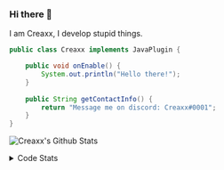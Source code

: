 ### Hi there 👋

I am Creaxx, I develop stupid things. 

```java
public class Creaxx implements JavaPlugin {

    public void onEnable() {
        System.out.println("Hello there!");
    }
    
    public String getContactInfo() {
        return "Message me on discord: Creaxx#0001";
    }
}
```

![Creaxx's Github Stats](https://github-readme-stats.vercel.app/api?username=CreaxxOG&show_icons=true&theme=dark&count_private=true)

<details>
  <summary>Code Stats</summary>

<!--START_SECTION:waka-->
![Code Time](http://img.shields.io/badge/Code%20Time-970%20hrs%201%20min-blue)

![Lines of code](https://img.shields.io/badge/From%20Hello%20World%20I%27ve%20Written--10%20Thousand%20lines%20of%20code-blue)

**🐱 My GitHub Data** 

> 🏆 578 Contributions in the Year 2022
 > 
> 📦 66.1 kB Used in GitHub's Storage 
 > 
> 🚫 Not Opted to Hire
 > 
> 📜 3 Public Repositories 
 > 
> 🔑 2 Private Repositories  
 > 
**I'm an Early 🐤** 

```text
🌞 Morning    28 commits     █░░░░░░░░░░░░░░░░░░░░░░░░   5.53% 
🌆 Daytime    240 commits    ███████████░░░░░░░░░░░░░░   47.43% 
🌃 Evening    225 commits    ███████████░░░░░░░░░░░░░░   44.47% 
🌙 Night      13 commits     ░░░░░░░░░░░░░░░░░░░░░░░░░   2.57%

```
📅 **I'm Most Productive on Sunday** 

```text
Monday       63 commits     ███░░░░░░░░░░░░░░░░░░░░░░   12.45% 
Tuesday      50 commits     ██░░░░░░░░░░░░░░░░░░░░░░░   9.88% 
Wednesday    66 commits     ███░░░░░░░░░░░░░░░░░░░░░░   13.04% 
Thursday     44 commits     ██░░░░░░░░░░░░░░░░░░░░░░░   8.7% 
Friday       49 commits     ██░░░░░░░░░░░░░░░░░░░░░░░   9.68% 
Saturday     107 commits    █████░░░░░░░░░░░░░░░░░░░░   21.15% 
Sunday       127 commits    ██████░░░░░░░░░░░░░░░░░░░   25.1%

```


📊 **This Week I Spent My Time On** 

```text
💬 Programming Languages: 
Java                     15 hrs 21 mins      ███████████████████████░░   95.43% 
XML                      22 mins             ░░░░░░░░░░░░░░░░░░░░░░░░░   2.34% 
Kotlin                   15 mins             ░░░░░░░░░░░░░░░░░░░░░░░░░   1.64% 
YAML                     2 mins              ░░░░░░░░░░░░░░░░░░░░░░░░░   0.29% 
Text                     1 min               ░░░░░░░░░░░░░░░░░░░░░░░░░   0.2%

🔥 Editors: 
IntelliJ                 16 hrs 6 mins       █████████████████████████   100.0%

```

**I Mostly Code in Java** 

```text
Java                     7 repos             ████████████████░░░░░░░░░   63.64% 
Kotlin                   3 repos             ██████░░░░░░░░░░░░░░░░░░░   27.27% 
EJS                      1 repo              ██░░░░░░░░░░░░░░░░░░░░░░░   9.09%

```



 Last Updated on 08/11/2022 02:04:47 UTC
<!--END_SECTION:waka-->
</details>
